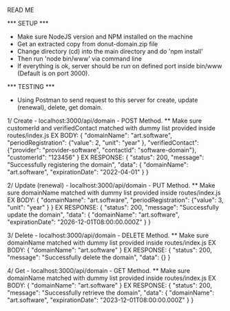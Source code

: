 READ ME


*** SETUP ***
- Make sure NodeJS version and NPM installed on the machine
- Get an extracted copy from donut-domain.zip file
- Change directory (cd) into the main directory and do 'npm install'
- Then run 'node bin/www' via command line
- If everything is ok, server should be run on defined port inside bin/www (Default is on port 3000).

*** TESTING ***
- Using Postman to send request to this server for create, update (renewal), delete, get domain.


1/ Create - localhost:3000/api/domain - POST Method.
   ** Make sure customerId and verifiedContact matched with dummy list provided inside routes/index.js
EX BODY: 
{
 "domainName": "art.software",
 "periodRegistration": {"value": 2, "unit": "year" },
 "verifiedContact": {"provider": "provider-software", "contactId": "software-domain"},
 "customerId": "123456"
}
EX RESPONSE:
{
    "status": 200,
    "message": "Successfully registering the domain",
    "data": {
        "domainName": "art.software",
        "expirationDate": "2022-04-01"
    }
}


2/ Update (renewal) - localhost:3000/api/domain - PUT Method.
   ** Make sure domainName matched with dummy list provided inside routes/index.js
EX BODY: 
{
 "domainName": "art.software",
 "periodRegistration": {"value": 3, "unit": "year" }
}
EX RESPONSE:
{
    "status": 200,
    "message": "Successfully update the domain",
    "data": {
        "domainName": "art.software",
        "expirationDate": "2026-12-01T08:00:00.000Z"
    }
}


3/ Delete - localhost:3000/api/domain - DELETE Method.
   ** Make sure domainName matched with dummy list provided inside routes/index.js
EX BODY: 
{
 "domainName": "art.software"
}
EX RESPONSE:
{
    "status": 200,
    "message": "Successfully delete the domain",
    "data": {}
}


4/ Get - localhost:3000/api/domain - GET Method.
   ** Make sure domainName matched with dummy list provided inside routes/index.js
EX BODY: 
{
  "domainName": "art.software"
}
EX RESPONSE:
{
    "status": 200,
    "message": "Successfully retrieve the domain",
    "data": {
        "domainName": "art.software",
        "expirationDate": "2023-12-01T08:00:00.000Z"
    }
}
